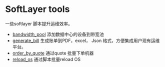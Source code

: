 # SoftLayer tools

一些softlayer 脚本提升运维效率。

- [bandwidth_pool](./bandwidth_pools/) 添加数据中心的设备到带宽池
- [generate_bill](./generate_bill/) 生成账单到PDF，excel， Json 格式，方便集成用户现有运维平台。
- [order_by_quote](./order_by_quote/) 通过quote 批量下单机器
- [reload_os](./reload_os/) 通过脚本批量reload OS